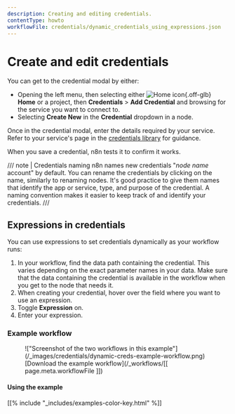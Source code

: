 ```yaml
---
description: Creating and editing credentials.
contentType: howto
workflowFile: credentials/dynamic_credentials_using_expressions.json
---
```


# Create and edit credentials

You can get to the credential modal by either: 

* Opening the left menu, then selecting either <span class="inline-image">![Home icon](/_images/common-icons/home.png){.off-glb}</span> **Home** or a project, then **Credentials** > **Add Credential** and browsing for the service you want to connect to.
* Selecting **Create New** in the **Credential** dropdown in a node.

Once in the credential modal, enter the details required by your service. Refer to your service's page in the [credentials library](/integrations/builtin/credentials/) for guidance.

When you save a credential, n8n tests it to confirm it works.

/// note | Credentials naming
n8n names new credentials "*node name* account" by default. You can rename the credentials by clicking on the name, similarly to renaming nodes. It's good practice to give them names that identify the app or service, type, and purpose of the credential. A naming convention makes it easier to keep track of and identify your credentials.
///

## Expressions in credentials

You can use expressions to set credentials dynamically as your workflow runs:

1. In your workflow, find the data path containing the credential. This varies depending on the exact parameter names in your data. Make sure that the data containing the credential is available in the workflow when you get to the node that needs it.
1. When creating your credential, hover over the field where you want to use an expression.
1. Toggle **Expression** on.
1. Enter your expression.

### Example workflow

<figure markdown>
!["Screenshot of the two workflows in this example"](/_images/credentials/dynamic-creds-example-workflow.png)
<figcaption markdown>[Download the example workflow](/_workflows/[[ page.meta.workflowFile ]])</figcaption>
</figure>

#### Using the example

[[% include "_includes/examples-color-key.html" %]]
